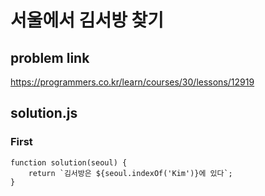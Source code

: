 # 서울에서 김서방 찾기
## problem link
https://programmers.co.kr/learn/courses/30/lessons/12919
## solution.js
### First
```
function solution(seoul) {
    return `김서방은 ${seoul.indexOf('Kim')}에 있다`;
}
```
